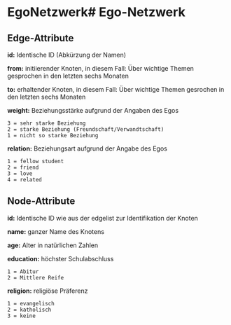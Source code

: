 # EgoNetzwerk# Ego-Netzwerk

## Edge-Attribute
**id:** Identische ID (Abkürzung der Namen)

**from:** initiierender Knoten, in diesem Fall: Über wichtige Themen gesprochen in den letzten sechs Monaten

**to:** erhaltender Knoten, in diesem Fall: Über wichtige Themen gesrochen in den letzten sechs Monaten

**weight:** Beziehungsstärke aufgrund der Angaben des Egos

    3 = sehr starke Beziehung
    2 = starke Beziehung (Freundschaft/Verwandtschaft)
    1 = nicht so starke Beziehung 
    
**relation:** Beziehungsart aufgrund der Angabe des Egos

    1 = fellow student
    2 = friend 
    3 = love
    4 = related

## Node-Attribute
**id:** Identische ID wie aus der edgelist zur Identifikation der Knoten

**name:** ganzer Name des Knotens

**age:** Alter in natürlichen Zahlen

**education:** höchster Schulabschluss

    1 = Abitur
    2 = Mittlere Reife
    
**religion:** religiöse Präferenz

    1 = evangelisch
    2 = katholisch
    3 = keine
